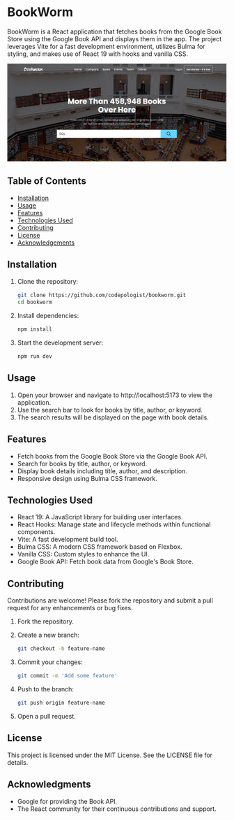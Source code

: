 # BookWorm

BookWorm is a React application that fetches books from the Google Book Store using the Google Book API and displays them in the app. The project leverages Vite for a fast development environment, utilizes Bulma for styling, and makes use of React 19 with hooks and vanilla CSS.

![BookWorm Screenshot](./src/assets/screenshot.png)


## Table of Contents

- [Installation](#installation)
- [Usage](#usage)
- [Features](#features)
- [Technologies Used](#technologies-used)
- [Contributing](#contributing)
- [License](#license)
- [Acknowledgements](#acknowledgements)

## Installation

1. Clone the repository:
   ```bash
   git clone https://github.com/codepologist/bookworm.git
   cd bookworm
   
2. Install dependencies:
   ```bash
   npm install
   
3. Start the development server:
   ```bash
   npm run dev
   
## Usage

1. Open your browser and navigate to http://localhost:5173 to view the application.
2. Use the search bar to look for books by title, author, or keyword.
3. The search results will be displayed on the page with book details.

## Features

* Fetch books from the Google Book Store via the Google Book API.
* Search for books by title, author, or keyword.
* Display book details including title, author, and description.
* Responsive design using Bulma CSS framework.

## Technologies Used

* React 19: A JavaScript library for building user interfaces.
* React Hooks: Manage state and lifecycle methods within functional components.
* Vite: A fast development build tool.
* Bulma CSS: A modern CSS framework based on Flexbox.
* Vanilla CSS: Custom styles to enhance the UI.
* Google Book API: Fetch book data from Google's Book Store.

## Contributing

Contributions are welcome! Please fork the repository and submit a pull request for any enhancements or bug fixes.

1. Fork the repository.
   
2. Create a new branch:
   ```bash
   git checkout -b feature-name
   
3. Commit your changes:
   ```bash
   git commit -m 'Add some feature'

4. Push to the branch:
   ```bash
   git push origin feature-name

5. Open a pull request.

## License
This project is licensed under the MIT License. See the LICENSE file for details.

## Acknowledgments
* Google for providing the Book API.
* The React community for their continuous contributions and support.
